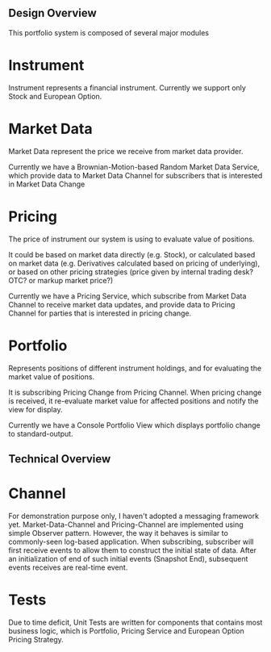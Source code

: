 Design Overview
---------------

This portfolio system is composed of several major modules

Instrument
===========
Instrument represents a financial instrument. Currently we support only Stock and
European Option.

Market Data
===========
Market Data represent the price we receive from market data provider.

Currently we have a Brownian-Motion-based Random Market Data Service, which
provide data to Market Data Channel for subscribers that is interested in Market Data Change

Pricing
========
The price of instrument our system is using to evaluate value of positions.

It could be based on market data directly (e.g. Stock), or calculated based on
market data (e.g. Derivatives calculated based on pricing of underlying), or based
on other pricing strategies (price given by internal trading desk? OTC? or markup market price?)

Currently we have a Pricing Service, which subscribe from Market Data Channel to receive
market data updates, and provide data to Pricing Channel for parties that is interested
in pricing change.

Portfolio
==========
Represents positions of different instrument holdings, and for evaluating the market
value of positions.

It is subscribing Pricing Change from Pricing Channel. When pricing change is received,
it re-evaluate market value for affected positions and notify the view for display.

Currently we have a Console Portfolio View which displays portfolio change to standard-output.



Technical Overview
------------------

Channel
=======
For demonstration purpose only, I haven't adopted a messaging framework yet. 
Market-Data-Channel and Pricing-Channel are implemented using simple Observer pattern.
However, the way it behaves is similar to commonly-seen log-based application.
When subscribing, subscriber will first receive events to allow them to construct 
the initial state of data.  After an initialization of end of such initial events 
(Snapshot End), subsequent events receives are real-time event. 

Tests
=====
Due to time deficit, Unit Tests are written for components that contains most business
logic, which is Portfolio, Pricing Service and European Option Pricing Strategy.

